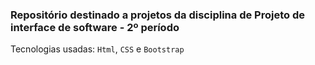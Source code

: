 
### Repositório destinado a projetos da disciplina de Projeto de interface de software - 2º período

Tecnologias usadas:
`Html`, `CSS` e `Bootstrap`
